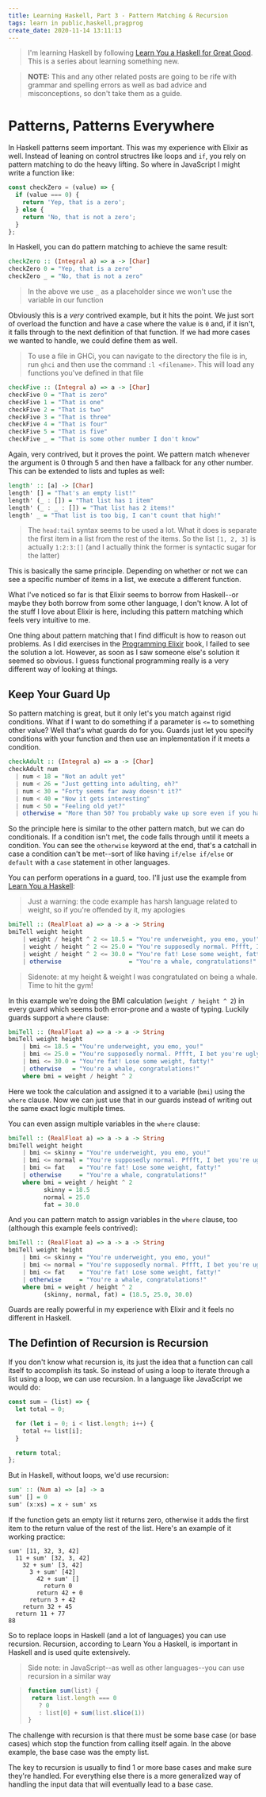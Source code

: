 ```yaml
---
title: Learning Haskell, Part 3 - Pattern Matching & Recursion
tags: learn in public,haskell,pragprog
create_date: 2020-11-14 13:11:13
---
```


> I'm learning Haskell by following [Learn You a Haskell for Great Good](http://learnyouahaskell.com/chapters). This is a series about learning something new.

> **NOTE:** This and any other related posts are going to be rife with grammar and spelling errors as well as bad advice and misconceptions, so don't take them as a guide.

# Patterns, Patterns Everywhere

In Haskell patterns seem important. This was my experience with Elixir as well. Instead of leaning on control structres like loops and `if`, you rely on pattern matching to do the heavy lifting. So where in JavaScript I might write a function like:

```javascript
const checkZero = (value) => {
  if (value === 0) {
    return 'Yep, that is a zero';
  } else {
    return 'No, that is not a zero';
  }
};
```

In Haskell, you can do pattern matching to achieve the same result:

```haskell
checkZero :: (Integral a) => a -> [Char]
checkZero 0 = "Yep, that is a zero"
checkZero _ = "No, that is not a zero"
```

> In the above we use `_` as a placeholder since we won't use the variable in our function

Obviously this is a _very_ contrived example, but it hits the point. We just sort of overload the function and have a case where the value is `0` and, if it isn't, it falls through to the next definition of that function. If we had more cases we wanted to handle, we could define them as well.

> To use a file in GHCi, you can navigate to the directory the file is in, run `ghci` and then use the command `:l <filename>`. This will load any functions you've defined in that file

```haskell
checkFive :: (Integral a) => a -> [Char]
checkFive 0 = "That is zero"
checkFive 1 = "That is one"
checkFive 2 = "That is two"
checkFive 3 = "That is three"
checkFive 4 = "That is four"
checkFive 5 = "That is five"
checkFive _ = "That is some other number I don't know"
```

Again, very contrived, but it proves the point. We pattern match whenever the argument is 0 through 5 and then have a fallback for any other number. This can be extended to lists and tuples as well:

```haskell
length' :: [a] -> [Char]
length' [] = "That's an empty list!"
length' (_ : []) = "That list has 1 item"
length' (_ : _ : []) = "That list has 2 items!"
length' _ = "That list is too big, I can't count that high!"
```

> The `head:tail` syntax seems to be used a lot. What it does is separate the first item in a list from the rest of the items. So the list `[1, 2, 3]` is actually `1:2:3:[]` (and I actually think the former is syntactic sugar for the latter)

This is basically the same principle. Depending on whether or not we can see a specific number of items in a list, we execute a different function.

What I've noticed so far is that Elixir seems to borrow from Haskell--or maybe they both borrow from some other language, I don't know. A lot of the stuff I love about Elixir is here, including this pattern matching which feels very intuitive to me.

One thing about pattern matching that I find difficult is how to reason out problems. As I did exercises in the [Programming Elixir](https://pragprog.com/titles/elixir16/programming-elixir-1-6/) book, I failed to see the solution a lot. However, as soon as I saw someone else's solution it seemed so obvious. I guess functional programming really is a very different way of looking at things.

## Keep Your Guard Up

So pattern matching is great, but it only let's you match against rigid conditions. What if I want to do something if a parameter is `<=` to something other value? Well that's what guards do for you. Guards just let you specify conditions with your function and then use an implementation if it meets a condition.

```haskell
checkAdult :: (Integral a) => a -> [Char]
checkAdult num
  | num < 18 = "Not an adult yet"
  | num < 26 = "Just getting into adulting, eh?"
  | num < 30 = "Forty seems far away doesn't it?"
  | num < 40 = "Now it gets interesting"
  | num < 50 = "Feeling old yet?"
  | otherwise = "More than 50? You probably wake up sore even if you haven't exercised"
```

So the principle here is similar to the other pattern match, but we can do conditionals. If a condition isn't met, the code falls through until it meets a condition. You can see the `otherwise` keyword at the end, that's a catchall in case a condition can't be met--sort of like having `if/else if/else` or `default` with a `case` statement in other languages.

You can perform operations in a guard, too. I'll just use the example from [Learn You a Haskell](http://learnyouahaskell.com/syntax-in-functions#where):

> Just a warning: the code example has harsh language related to weight, so if you're offended by it, my apologies

```haskell
bmiTell :: (RealFloat a) => a -> a -> String
bmiTell weight height
    | weight / height ^ 2 <= 18.5 = "You're underweight, you emo, you!"
    | weight / height ^ 2 <= 25.0 = "You're supposedly normal. Pffft, I bet you're ugly!"
    | weight / height ^ 2 <= 30.0 = "You're fat! Lose some weight, fatty!"
    | otherwise                   = "You're a whale, congratulations!"
```

> Sidenote: at my height & weight I was congratulated on being a whale. Time to hit the gym!

In this example we're doing the BMI calculation (`weight / height ^ 2`) in every guard which seems both error-prone and a waste of typing. Luckily guards support a `where` clause:

```haskell
bmiTell :: (RealFloat a) => a -> a -> String
bmiTell weight height
    | bmi <= 18.5 = "You're underweight, you emo, you!"
    | bmi <= 25.0 = "You're supposedly normal. Pffft, I bet you're ugly!"
    | bmi <= 30.0 = "You're fat! Lose some weight, fatty!"
    | otherwise   = "You're a whale, congratulations!"
    where bmi = weight / height ^ 2
```

Here we took the calculation and assigned it to a variable (`bmi`) using the `where` clause. Now we can just use that in our guards instead of writing out the same exact logic multiple times.

You can even assign multiple variables in the `where` clause:

```haskell
bmiTell :: (RealFloat a) => a -> a -> String
bmiTell weight height
    | bmi <= skinny = "You're underweight, you emo, you!"
    | bmi <= normal = "You're supposedly normal. Pffft, I bet you're ugly!"
    | bmi <= fat    = "You're fat! Lose some weight, fatty!"
    | otherwise     = "You're a whale, congratulations!"
    where bmi = weight / height ^ 2
          skinny = 18.5
          normal = 25.0
          fat = 30.0
```

And you can pattern match to assign variables in the `where` clause, too (although this example feels contrived):

```haskell
bmiTell :: (RealFloat a) => a -> a -> String
bmiTell weight height
    | bmi <= skinny = "You're underweight, you emo, you!"
    | bmi <= normal = "You're supposedly normal. Pffft, I bet you're ugly!"
    | bmi <= fat    = "You're fat! Lose some weight, fatty!"
    | otherwise     = "You're a whale, congratulations!"
    where bmi = weight / height ^ 2
          (skinny, normal, fat) = (18.5, 25.0, 30.0)
```

Guards are really powerful in my experience with Elixir and it feels no different in Haskell.

## The Defintion of Recursion is Recursion

If you don't know what recursion is, its just the idea that a function can call itself to accomplish its task. So instead of using a loop to iterate through a list using a loop, we can use recursion. In a language like JavaScript we would do:

```javascript
const sum = (list) => {
  let total = 0;

  for (let i = 0; i < list.length; i++) {
    total += list[i];
  }

  return total;
};
```

But in Haskell, without loops, we'd use recursion:

```haskell
sum' :: (Num a) => [a] -> a
sum' [] = 0
sum' (x:xs) = x + sum' xs
```

If the function gets an empty list it returns zero, otherwise it adds the first item to the return value of the rest of the list. Here's an example of it working practice:

```
sum' [11, 32, 3, 42]
  11 + sum' [32, 3, 42]
    32 + sum' [3, 42]
      3 + sum' [42]
        42 + sum' []
          return 0
        return 42 + 0
      return 3 + 42
    return 32 + 45
  return 11 + 77
88
```

So to replace loops in Haskell (and a lot of languages) you can use recursion. Recursion, according to Learn You a Haskell, is important in Haskell and is used quite extensively.

> Side note: in JavaScript--as well as other languages--you can use recursion in a similar way

> ```javascript
> function sum(list) {
>  return list.length === 0
>    ? 0
>    : list[0] + sum(list.slice(1))
> }
> ```

The challenge with recursion is that there must be some base case (or base cases) which stop the function from calling itself again. In the above example, the base case was the empty list.

The key to recursion is usually to find 1 or more base cases and make sure they're handled. For everything else there is a more generalized way of handling the input data that will eventually lead to a base case.

